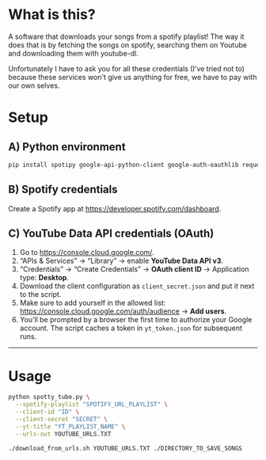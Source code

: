 # What is this?

A software that downloads your songs from a spotify playlist!
The way it does that is by fetching the songs on spotify, searching them on Youtube and downloading them with youtube-dl.

Unfortunately I have to ask you for all these credentials (I've tried not to) because these services won't give us anything for free, we have to pay with our own selves.

# Setup

## A) Python environment

~~~bash
pip install spotipy google-api-python-client google-auth-oauthlib requests
~~~

## B) Spotify credentials

Create a Spotify app at <https://developer.spotify.com/dashboard>.

## C) YouTube Data API credentials (OAuth)

1. Go to <https://console.cloud.google.com/>.
2. “APIs & Services” → “Library” → enable **YouTube Data API v3**.
3. “Credentials” → “Create Credentials” → **OAuth client ID** → Application type: **Desktop**.
4. Download the client configuration as `client_secret.json` and put it next to the script.
5. Make sure to add yourself in the allowed list: <https://console.cloud.google.com/auth/audience> → **Add users**.
6. You’ll be prompted by a browser the first time to authorize your Google account. The script caches a token in `yt_token.json` for subsequent runs.

---

# Usage

~~~bash
python spotty_tube.py \
  --spotify-playlist "SPOTIFY_URL_PLAYLIST" \
  --client-id "ID" \
  --client-secret "SECRET" \
  --yt-title "YT_PLAYLIST_NAME" \
  --urls-out YOUTUBE_URLS.TXT
~~~

~~~bash
./download_from_urls.sh YOUTUBE_URLS.TXT ./DIRECTORY_TO_SAVE_SONGS
~~~
